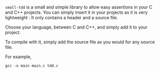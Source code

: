 `small-tdd` is a small and simple library to allow easy assertions in your C and C++ projects. 
You can simply insert it in your projects as it is very lightweight : It only contains a header and a source file.

Choose your language, between C and C++, and simply add it to your project.

To compile with it, simply add the source file as you would for any source file.

For example, 
```
gcc -o main main.c tdd.c
```
